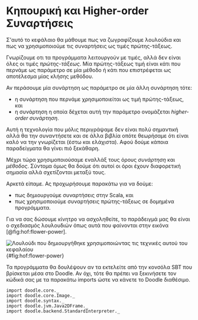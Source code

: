 # Κηπουρική και Higher-order Συναρτήσεις

Σ'αυτό το κεφάλαιο θα μάθουμε πως να ζωγραφίζουμε λουλούδια και πως να χρησιμοποιούμε τις συναρτήσεις ως τιμές πρώτης-τάξεως.

Γνωρίζουμε οτι τα προγράμματα λειτουργούν με τιμές, αλλά δεν είναι όλες οι τιμές *πρώτης-τάξεως*. Μία πρώτης-τάξεως τιμή είναι κάτι που περνάμε ως παράμετρο σε μία μέθοδο ή κάτι που επιστρέφεται ως αποτέλεσμα μίας κλήσης μεθόδου.

Αν περάσουμε μία συνάρτηση ως παράμετρο σε μία άλλη συνάρτηση τότε:

- η συνάρτηση που περνάμε χρησιμοποιείται ως τιμή πρώτης-τάξεως, και
- η συνάρτηση η οποία δέχεται αυτή την παράμετρο ονομάζεται *higher-order συνάρτηση*.

Αυτή η τεχνολογία που μόλις περιγράψαμε δεν είναι πολύ σημαντική αλλά θα την συναντήσετε και σε άλλα βιβλία οπότε θεωρήσαμε ότι είναι καλό να την γνωρίζεται (έστω και ελάχιστα).
Αφού δούμε κάποια παραδείγματα θα γίνει πιό ξεκάθαρη.

Μέχρι τώρα χρησιμοποιούσαμε εναλλάξ τους όρους *συνάρτηση* και *μέθοδος*.
Σύντομα όμως θα δούμε ότι αυτοί οι όροι έχουν διαφορετική σημασία αλλά σχετίζονται μεταξύ τους.

Αρκετά είπαμε. Ας προχωρήσουμε παρακάτω για να δούμε:

- πως δημιουργούμε συναρτήσεις στην Scala, και
- πως χρησιμοποιούμε συναρτήσεις πρώτης-τάξεως σε δομημένα προγράμματα.

Για να σας δώσουμε κίνητρο να ασχοληθείτε, το παράδειγμά μας θα είναι ο σχεδιασμός λουλουδιών όπως αυτά που φαίνονται στην εικόνα [@fig:hof:flower-power].

![Λουλούδι που δημιουργήθηκε χρησιμοποιώντας τις τεχνικές αυτού του κεφαλαίου](src/pages/hof/flower-power.pdf+svg){#fig:hof:flower-power}

<div class="callout callout-info">
Τα προγράμματα θα δουλέψουν αν τα εκτελείτε από την κονσόλα SBT που βρίσκεται μέσα στο Doodle. Αν όχι, τότε θα πρέπει να ξεκινήσετε τον κώδικά σας με τα παρακάτω imports ώστε να κάνετε το Doodle διαθέσιμο.

```tut:silent
import doodle.core._
import doodle.core.Image._
import doodle.syntax._
import doodle.jvm.Java2DFrame._
import doodle.backend.StandardInterpreter._
```
</div>

